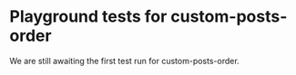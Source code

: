 # Playground tests for custom-posts-order
We are still awaiting the first test run for custom-posts-order.
